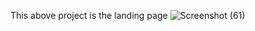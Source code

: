 This above project is the landing page 
![Screenshot (61)](https://github.com/LokeshPusdekar/CodeSoft_Task_01/assets/160644537/1258c7f9-4561-4df0-b2bc-35b10b76bae0)
